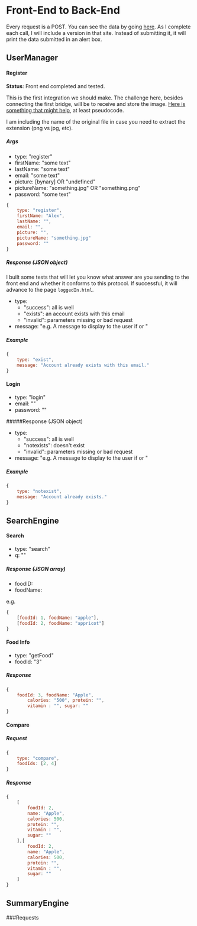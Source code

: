 # Front-End to Back-End

Every request is a POST. You can see the data by going [here](food.hiddetek.com). As I complete each call, I will include a version in that site. Instead of submitting it, it will print the data submitted in an alert box.

## UserManager

#### Register 

**Status**: Front end completed and tested.

This is the first integration we should make. The challenge here, besides connecting the first bridge, will be to receive and store the image. [Here is something that might help](https://stackoverflow.com/questions/4006520/using-html5-file-uploads-with-ajax-and-jquery), at least pseudocode. 

I am including the name of the original file in case you need to extract the extension (png vs jpg, etc).

##### Args

- type: "register"
- firstName: "some text"
- lastName: "some text"
- email: "some text"
- picture: [bynary] OR "undefined"
- pictureName: "something.jpg" OR "something.png" 
- password: "some text"

```javascript
{
    type: "register",
    firstName: "Alex",
	lastName: "",
	email: "",
	picture: "",
    pictureName: "something.jpg"
	password: ""
}
```

##### Response (JSON object)

I built some tests that will let you know what answer are you sending to the front end and whether it conforms to this protocol. If successful, it will advance to the page <code>loggedIn.html</code>.

- type: 
  - "success": all is well
  - "exists": an account exists with this email
  - "invalid": parameters missing or bad request
- message: "e.g. A message to display to the user if <exists> or <invalid>"

##### Example

```javascript
{
    type: "exist",
    message: "Account already exists with this email."
}
```

#### Login 

- type: "login"
- email: ""
- password: ""

#####Response (JSON object)

- type: 
  - "success": all is well
  - "notexists": doesn't exist
  - "invalid": parameters missing or bad request
- message: "e.g. A message to display to the user if <nonexists> or <invalid>"

##### Example

```javascript
{
    type: "notexist",
    message: "Account already exists."
}
```

## SearchEngine

#### Search

- type: "search"
- q: ""

##### Response (JSON array)

- foodID:
- foodName:

e.g. 

```javascript
{
    [foodId: 1, foodName: "apple"], 
    [foodId: 2, foodName: "appricot"]
}
```

#### Food Info

- type: "getFood"
- foodId: "3"

##### Response

```javascript
{
    foodId: 3, foodName: "Apple", 
        calories: "500", protein: "", 
        vitamin : "", sugar: ""
}
```

#### Compare

##### Request

```javascript
{
    type: "compare",
    foodIds: [2, 4]
}
```

##### Response

```javascript
{
    [
        foodId: 2,
        name: "Apple",
        calories: 500,
		protein: "", 
        vitamin : "", 
        sugar: ""
    ],[
		foodId: 2,
        name: "Apple",
        calories: 500,
		protein: "", 
        vitamin : "", 
        sugar: ""
    ]
}
```



## SummaryEngine

###Requests